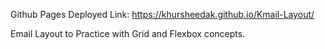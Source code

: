Github Pages Deployed Link: https://khursheedak.github.io/Kmail-Layout/

Email Layout to Practice with Grid and Flexbox concepts.
